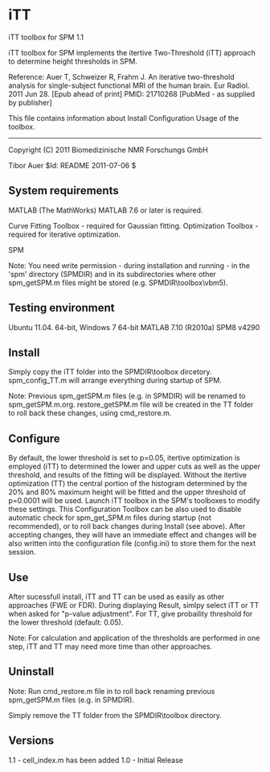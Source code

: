 # iTT
iTT toolbox for SPM 1.1

iTT toolbox for SPM implements the itertive Two-Threshold (iTT) approach
to determine height thresholds in SPM.

Reference:
Auer T, Schweizer R, Frahm J. An iterative two-threshold analysis 
for single-subject functional MRI of the human brain.
Eur Radiol. 2011 Jun 28. [Epub ahead of print]
PMID: 21710268 [PubMed - as supplied by publisher] 

This file contains information about Install Configuration Usage of the
toolbox.
___________________________________________________________________________
Copyright (C) 2011 Biomedizinische NMR Forschungs GmbH

Tibor Auer
$Id: README 2011-07-06 $ 


System requirements
---------------------------------------------------------------------------
MATLAB (The MathWorks) 
MATLAB 7.6 or later is required.

Curve Fitting Toolbox - required for Gaussian fitting.
Optimization Toolbox - required for iterative optimization.

SPM

Note: You need write permission - during installation and running - in the
'spm' directory (SPMDIR) and in its subdirectories where other spm_getSPM.m
files might be stored (e.g. SPMDIR\toolbox\vbm5).


Testing environment
---------------------------------------------------------------------------
Ubuntu 11.04. 64-bit, Windows 7 64-bit
MATLAB 7.10 (R2010a)
SPM8 v4290


Install
---------------------------------------------------------------------------
Simply copy the iTT folder into the SPMDIR\toolbox dircetory.
spm_config_TT.m will arrange everything during startup of SPM. 

Note: Previous spm_getSPM.m files (e.g. in SPMDIR) will be renamed
to spm_getSPM.m.org. restore_getSPM.m file will be created in the TT folder
to roll back these changes, using cmd_restore.m.


Configure
---------------------------------------------------------------------------
By default, the lower threshold is set to p=0.05, itertive optimization is 
employed (iTT) to determined the lower and upper cuts as well as the upper 
threshold, and results of the fitting will be displayed. Without the itertive
optimization (TT) the central portion of the histogram determined by the
20% and 80% maximum height will be fitted and the upper threshold of p=0.0001 
will be used.
Launch iTT toolbox in the SPM's toolboxes to modify these settings.
This Configuration Toolbox can be also used to disable automatic check for
spm_get_SPM.m files during startup (not recommended), or to roll back changes
during Install (see above).
After accepting changes, they will have an immediate effect and changes 
will be also written into the configuration file (config.ini) to store them 
for the next session. 


Use
---------------------------------------------------------------------------
After sucessfull install, iTT and TT can be used as easily as other approaches 
(FWE or FDR). During displaying Result, simlpy select iTT or TT when asked for
"p-value adjustment". For TT, give probaility threshold for the lower threshold
(default: 0.05).

Note: For calculation and application of the thresholds are performed in
one step, iTT and TT may need more time than other approaches. 


Uninstall
---------------------------------------------------------------------------
Note: Run cmd_restore.m file in to roll back renaming previous 
spm_getSPM.m files (e.g. in SPMDIR).

Simply remove the TT folder from the SPMDIR\toolbox directory.


Versions
---------------------------------------------------------------------------
1.1 - cell_index.m has been added
1.0	- Initial Release

